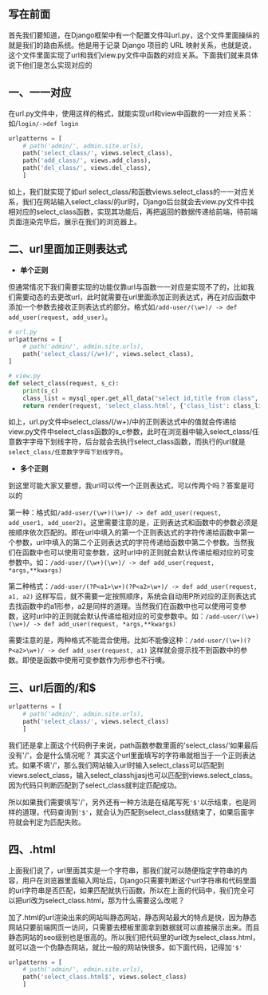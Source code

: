 ﻿## 写在前面
首先我们要知道，在Django框架中有一个配置文件叫url.py，这个文件里面操纵的就是我们的路由系统。他是用于记录 Django 项目的 URL 映射关系，也就是说，这个文件里面实现了url和我们view.py文件中函数的对应关系。下面我们就来具体说下他们是怎么实现对应的

## 一、一一对应
在url.py文件中，使用这样的格式，就能实现url和view中函数的一一对应关系：如/`login/->def login`

```python
urlpatterns = [
    # path('admin/', admin.site.urls),
    path('select_class/', views.select_class),
    path('add_class/', views.add_class),
    path('del_class/', views.del_class),
    ]
```
如上，我们就实现了如url select_class/和函数views.select_class的一一对应关系，我们在网站输入select_class/的url时，Django后台就会去view.py文件中找相对应的select_class函数，实现其功能后，再把返回的数据传递给前端，待前端页面渲染完毕后，展示在我们的浏览器上。

## 二、url里面加正则表达式

 - **单个正则**

但通常情况下我们需要实现的功能仅靠url与函数一一对应是实现不了的，比如我们需要动态的去更改url，此时就需要在url里面添加正则表达式，再在对应函数中添加一个参数去接收正则表达式的部分。格式如`/add-user/(\w+)/ -> def add_user(request, add_user)`。

```python
# url.py
urlpatterns = [
    # path('admin/', admin.site.urls),
    path('select_class/(/w+)/', views.select_class),
]

# view.py
def select_class(request, s_c):
    print(s_c)
    class_list = mysql_oper.get_all_data("select id,title from class", [])
    return render(request, 'select_class.html', {'class_list': class_list})
```

如上，url.py文件中select_class/(/w+)/中的正则表达式中的值就会传递给view.py文件中select_class函数的s_c参数，此时在浏览器中输入select_class/任意数字字母下划线字符，后台就会去执行select_class函数，而执行的url就是`select_class/任意数字字母下划线字符`。

 - **多个正则**

到这里可能大家又要想，我url可以传一个正则表达式，可以传两个吗？答案是可以的

第一种：格式如`/add-user/(\w+)(\w+)/ -> def add_user(request, add_user1, add_user2)`。这里需要注意的是，正则表达式和函数中的参数必须是按顺序依次匹配的。即在url中填入的第一个正则表达式的字符传递给函数中第一个参数，url中填入的第二个正则表达式的字符传递给函数中第二个参数。当然我们在函数中也可以使用可变参数，这时url中的正则就会默认传递给相对应的可变参数中。如：`/add-user/(\w+)(\w+)/ -> def add_user(request, *args,**kwargs)`

第二种格式：`/add-user/(?P<a1>\w+)(?P<a2>\w+)/ -> def add_user(request, a1, a2)` 这样写后，就不需要一定按照顺序，系统会自动用P<a1>所对应的正则表达式去找函数中的a1形参，a2是同样的道理。当然我们在函数中也可以使用可变参数，这时url中的正则就会默认传递给相对应的可变参数中。如：`/add-user/(\w+)(\w+)/ -> def add_user(request, *args,**kwargs)`

需要注意的是，两种格式不能混合使用。比如不能像这种：`/add-user/(\w+)(?P<a2>\w+)/ -> def add_user(request, a1)`  这样就会提示找不到函数中的参数。即使是函数中使用可变参数作为形参也不行噢。

## 三、url后面的/和$ 

```python
urlpatterns = [
    # path('admin/', admin.site.urls),
    path('select_class/', views.select_class)
    ]
```
我们还是拿上面这个代码例子来说，path函数参数里面的'select_class/‘如果最后没有'/'，会是什么情况呢？
其实这个url里面填写的字符串就相当于一个正则表达式。如果不填'/'，那么我们网站输入url时输入select_class可以匹配到views.select_class，输入select_classhjjasj也可以匹配到views.select_class。因为代码只判断匹配到了select_class就判定匹配成功。

所以如果我们需要填写'/'，另外还有一种方法是在结尾写死`'$'`以示结束，也是同样的道理，代码查询到`'$'`，就会认为匹配到select_class就结束了，如果后面字符就会判定为匹配失败。

## 四、.html
上面我们说了，url里面其实是一个字符串，那我们就可以随便指定字符串的内容，用户在浏览器里面输入网址后，Django只需要判断这个url字符串和代码里面的url字符串是否匹配，如果匹配就执行函数。所以在上面的代码中，我们完全可以把url改为select_class.html，那为什么需要这么改呢？

加了.html的url渲染出来的网站叫静态网站，静态网站最大的特点是快，因为静态网站只要前端网页一访问，只需要去模板里面拿到数据就可以直接展示出来。而且静态网站的seo级别也是很高的。所以我们把代码里的url改为select_class.html，就可以造一个伪静态网站，就比一般的网站快很多。如下面代码，记得加`'$'`

```python
urlpatterns = [
    # path('admin/', admin.site.urls),
    path('select_class.html$', views.select_class)
    ]
```

